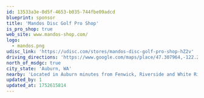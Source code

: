 ```yaml
---
id: 13533a3e-0d5f-4653-b035-744fbe09adcd
blueprint: sponsor
title: 'Mandos Disc Golf Pro Shop'
is_pro_shop: true
web_site: www.mandos-shop.com/
logo:
  - mandos.png
udisc_link: 'https://udisc.com/stores/mandos-disc-golf-pro-shop-hZ2v'
driving_directions: 'https://www.google.com/maps/place/47.307964,-122.2285656'
north_of_msdgc: true
city_state: 'Auburn, WA'
nearby: 'Located in Auburn minutes from Fenwick, Riverside and White River.'
updated_by: 1
updated_at: 1752615814
---
```

